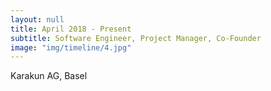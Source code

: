 ```yaml
---
layout: null
title: April 2018 - Present
subtitle: Software Engineer, Project Manager, Co-Founder
image: "img/timeline/4.jpg"
---
```

Karakun AG, Basel
